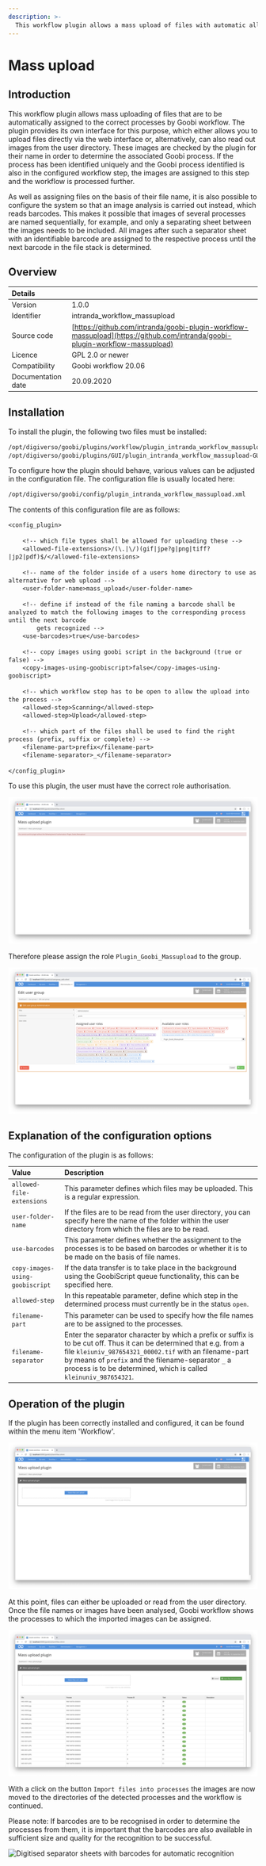 ```yaml
---
description: >-
  This workflow plugin allows a mass upload of files with automatic allocation to the correct Goobi processes either on the basis of the file names or by means of the analysed barcodes.
---
```


# Mass upload

## Introduction

This workflow plugin allows mass uploading of files that are to be automatically assigned to the correct processes by Goobi workflow. The plugin provides its own interface for this purpose, which either allows you to upload files directly via the web interface or, alternatively, can also read out images from the user directory. These images are checked by the plugin for their name in order to determine the associated Goobi process. If the process has been identified uniquely and the Goobi process identified is also in the configured workflow step, the images are assigned to this step and the workflow is processed further.

As well as assigning files on the basis of their file name, it is also possible to configure the system so that an image analysis is carried out instead, which reads barcodes. This makes it possible that images of several processes are named sequentially, for example, and only a separating sheet between the images needs to be included. All images after such a separator sheet with an identifiable barcode are assigned to the respective process until the next barcode in the file stack is determined.

## Overview

| Details |  |
| :--- | :--- |
| Version | 1.0.0 |
| Identifier | intranda\_workflow\_massupload |
| Source code | [https://github.com/intranda/goobi-plugin-workflow-massupload](https://github.com/intranda/goobi-plugin-workflow-massupload) |
| Licence | GPL 2.0 or newer |
| Compatibility | Goobi workflow 20.06 |
| Documentation date | 20.09.2020 |

## Installation

To install the plugin, the following two files must be installed:

```bash
/opt/digiverso/goobi/plugins/workflow/plugin_intranda_workflow_massupload.jar
/opt/digiverso/goobi/plugins/GUI/plugin_intranda_workflow_massupload-GUI.jar
```

To configure how the plugin should behave, various values can be adjusted in the configuration file. The configuration file is usually located here:

```bash
/opt/digiverso/goobi/config/plugin_intranda_workflow_massupload.xml
```

The contents of this configuration file are as follows:

```markup
<config_plugin>

    <!-- which file types shall be allowed for uploading these -->
    <allowed-file-extensions>/(\.|\/)(gif|jpe?g|png|tiff?|jp2|pdf)$/</allowed-file-extensions>

    <!-- name of the folder inside of a users home directory to use as alternative for web upload -->
    <user-folder-name>mass_upload</user-folder-name>

    <!-- define if instead of the file naming a barcode shall be analyzed to match the following images to the corresponding process until the next barcode
        gets recognized -->
    <use-barcodes>true</use-barcodes>

    <!-- copy images using goobi script in the background (true or false) -->
    <copy-images-using-goobiscript>false</copy-images-using-goobiscript>

    <!-- which workflow step has to be open to allow the upload into the process -->
    <allowed-step>Scanning</allowed-step>
    <allowed-step>Upload</allowed-step>

    <!-- which part of the files shall be used to find the right process (prefix, suffix or complete) -->
    <filename-part>prefix</filename-part>
    <filename-separator>_</filename-separator>

</config_plugin>
```

To use this plugin, the user must have the correct role authorisation.

![Without correct authorization the plugin cannot be used](../.gitbook/assets/intranda_workflow_massupload1_en.png)

Therefore please assign the role `Plugin_Goobi_Massupload` to the group.

![Correctly assigned role for users](../.gitbook/assets/intranda_workflow_massupload2_en.png)

## Explanation of the configuration options

The configuration of the plugin is as follows:

| Value | Description |
| :--- | :--- |
| `allowed-file-extensions` | This parameter defines which files may be uploaded. This is a regular expression. |
| `user-folder-name` | If the files are to be read from the user directory, you can specify here the name of the folder within the user directory from which the files are to be read. |
| `use-barcodes` | This parameter defines whether the assignment to the processes is to be based on barcodes or whether it is to be made on the basis of file names. |
| `copy-images-using-goobiscript` | If the data transfer is to take place in the background using the GoobiScript queue functionality, this can be specified here. |
| `allowed-step` | In this repeatable parameter, define which step in the determined process must currently be in the status `open`. |
| `filename-part` | This parameter can be used to specify how the file names are to be assigned to the processes. |
| `filename-separator` | Enter the separator character by which a prefix or suffix is to be cut off. Thus it can be determined that e.g. from a file `kleiuniv_987654321_00002.tif` with an filename-part by means of `prefix` and the filename-separator `_` a process is to be determined, which is called `kleinuniv_987654321`. |

## Operation of the plugin

If the plugin has been correctly installed and configured, it can be found within the menu item 'Workflow'.

![Opened plugin for upload](../.gitbook/assets/intranda_workflow_massupload3_en.png)

At this point, files can either be uploaded or read from the user directory. Once the file names or images have been analysed, Goobi workflow shows the processes to which the imported images can be assigned.

![Analysed files with display of the associated processes](../.gitbook/assets/intranda_workflow_massupload4_en.png)

With a click on the button `Import files into processes` the images are now moved to the directories of the detected processes and the workflow is continued.

Please note: If barcodes are to be recognised in order to determine the processes from them, it is important that the barcodes are also available in sufficient size and quality for the recognition to be successful.

![Digitised separator sheets with barcodes for automatic recognition](../.gitbook/assets/intranda_workflow_massupload5.png)

